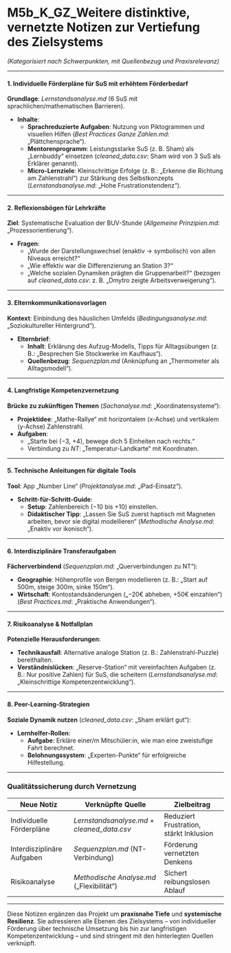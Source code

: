 # M5b_K_GZ_Weitere distinktive, vernetzte Notizen zur Vertiefung des Zielsystems  
*(Kategorisiert nach Schwerpunkten, mit Quellenbezug und Praxisrelevanz)*  

---

#### **1. Individuelle Förderpläne für SuS mit erhöhtem Förderbedarf**  
**Grundlage**: *Lernstandsanalyse.md* (6 SuS mit sprachlichen/mathematischen Barrieren).  
- **Inhalte**:  
  - **Sprachreduzierte Aufgaben**: Nutzung von Piktogrammen und visuellen Hilfen (*Best Practices Ganze Zahlen.md*: „Plättchensprache“).  
  - **Mentorenprogramm**: Leistungsstarke SuS (z. B. Sham) als „Lernbuddy“ einsetzen (*cleaned_data.csv*: Sham wird von 3 SuS als Erklärer genannt).  
  - **Micro-Lernziele**: Kleinschrittige Erfolge (z. B.: „Erkenne die Richtung am Zahlenstrahl“) zur Stärkung des Selbstkonzepts (*Lernstandsanalyse.md*: „Hohe Frustrationstendenz“).  

---

#### **2. Reflexionsbögen für Lehrkräfte**  
**Ziel**: Systematische Evaluation der BUV-Stunde (*Allgemeine Prinzipien.md*: „Prozessorientierung“).  
- **Fragen**:  
  - „Wurde der Darstellungswechsel (enaktiv → symbolisch) von allen Niveaus erreicht?“  
  - „Wie effektiv war die Differenzierung an Station 3?“  
  - „Welche sozialen Dynamiken prägten die Gruppenarbeit?“ (bezogen auf *cleaned_data.csv*: z. B. „Dmytro zeigte Arbeitsverweigerung“).  

---

#### **3. Elternkommunikationsvorlagen**  
**Kontext**: Einbindung des häuslichen Umfelds (*Bedingungsanalyse.md*: „Soziokultureller Hintergrund“).  
- **Elternbrief**:  
  - **Inhalt**: Erklärung des Aufzug-Modells, Tipps für Alltagsübungen (z. B.: „Besprechen Sie Stockwerke im Kaufhaus“).  
  - **Quellenbezug**: *Sequenzplan.md* (Anknüpfung an „Thermometer als Alltagsmodell“).  

---

#### **4. Langfristige Kompetenzvernetzung**  
**Brücke zu zukünftigen Themen** (*Sachanalyse.md*: „Koordinatensysteme“):  
- **Projektidee**: „Mathe-Rallye“ mit horizontalem (x-Achse) und vertikalem (y-Achse) Zahlenstrahl.  
- **Aufgaben**:  
  - „Starte bei (−3, +4), bewege dich 5 Einheiten nach rechts.“  
  - Verbindung zu *NT*: „Temperatur-Landkarte“ mit Koordinaten.  

---

#### **5. Technische Anleitungen für digitale Tools**  
**Tool**: App „Number Line“ (*Projektanalyse.md*: „iPad-Einsatz“).  
- **Schritt-für-Schritt-Guide**:  
  - **Setup**: Zahlenbereich (−10 bis +10) einstellen.  
  - **Didaktischer Tipp**: „Lassen Sie SuS zuerst haptisch mit Magneten arbeiten, bevor sie digital modellieren“ (*Methodische Analyse.md*: „Enaktiv vor ikonisch“).  

---

#### **6. Interdisziplinäre Transferaufgaben**  
**Fächerverbindend** (*Sequenzplan.md*: „Querverbindungen zu NT“):  
- **Geographie**: Höhenprofile von Bergen modellieren (z. B.: „Start auf 500m, steige 300m, sinke 150m“).  
- **Wirtschaft**: Kontostandsänderungen („−20€ abheben, +50€ einzahlen“) (*Best Practices.md*: „Praktische Anwendungen“).  

---

#### **7. Risikoanalyse & Notfallplan**  
**Potenzielle Herausforderungen**:  
- **Technikausfall**: Alternative analoge Station (z. B.: Zahlenstrahl-Puzzle) bereithalten.  
- **Verständnislücken**: „Reserve-Station“ mit vereinfachten Aufgaben (z. B.: Nur positive Zahlen) für SuS, die scheitern (*Lernstandsanalyse.md*: „Kleinschrittige Kompetenzentwicklung“).  

---

#### **8. Peer-Learning-Strategien**  
**Soziale Dynamik nutzen** (*cleaned_data.csv*: „Sham erklärt gut“):  
- **Lernhelfer-Rollen**:  
  - **Aufgabe**: Erkläre einer/m Mitschüler:in, wie man eine zweistufige Fahrt berechnet.  
  - **Belohnungssystem**: „Experten-Punkte“ für erfolgreiche Hilfestellung.  

---

### **Qualitätssicherung durch Vernetzung**  
| **Neue Notiz**               | **Verknüpfte Quelle**               | **Zielbeitrag** |  
|------------------------------|--------------------------------------|------------------|  
| Individuelle Förderpläne     | *Lernstandsanalyse.md* + *cleaned_data.csv* | Reduziert Frustration, stärkt Inklusion |  
| Interdisziplinäre Aufgaben   | *Sequenzplan.md* (NT-Verbindung)     | Förderung vernetzten Denkens |  
| Risikoanalyse                | *Methodische Analyse.md* („Flexibilität“) | Sichert reibungslosen Ablauf |  

---

Diese Notizen ergänzen das Projekt um **praxisnahe Tiefe** und **systemische Resilienz**. Sie adressieren alle Ebenen des Zielsystems – von individueller Förderung über technische Umsetzung bis hin zur langfristigen Kompetenzentwicklung – und sind stringent mit den hinterlegten Quellen verknüpft.
